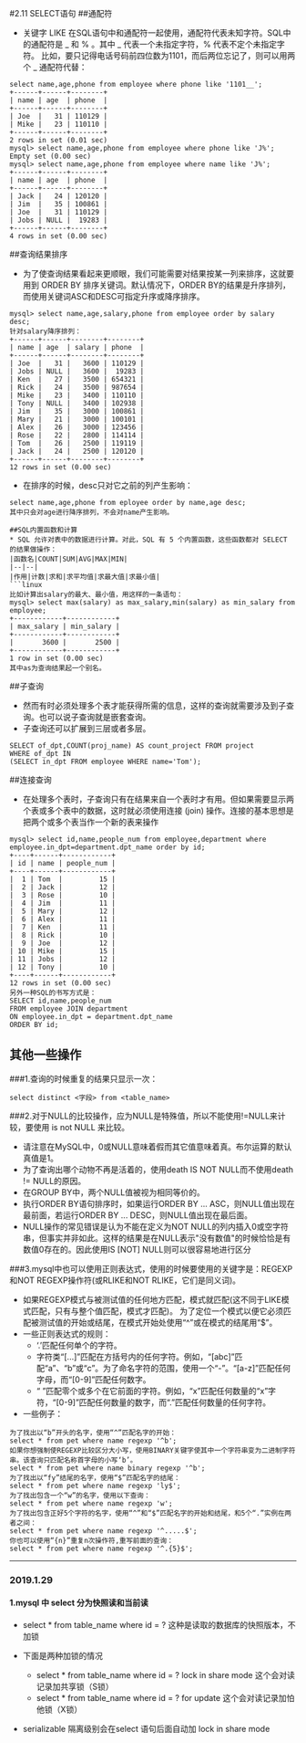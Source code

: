 #2.11 SELECT语句
##通配符
* 关键字 LIKE 在SQL语句中和通配符一起使用，通配符代表未知字符。SQL中的通配符是 \_ 和 % 。其中 _ 代表一个未指定字符，% 代表不定个未指定字符。
比如，要只记得电话号码前四位数为1101，而后两位忘记了，则可以用两个 _ 通配符代替：
```linux
select name,age,phone from employee where phone like '1101__';
+------+------+--------+
| name | age  | phone  |
+------+------+--------+
| Joe  |   31 | 110129 |
| Mike |   23 | 110110 |
+------+------+--------+
2 rows in set (0.01 sec)
mysql> select name,age,phone from employee where phone like 'J%';
Empty set (0.00 sec)
mysql> select name,age,phone from employee where name like 'J%';
+------+------+--------+
| name | age  | phone  |
+------+------+--------+
| Jack |   24 | 120120 |
| Jim  |   35 | 100861 |
| Joe  |   31 | 110129 |
| Jobs | NULL |  19283 |
+------+------+--------+
4 rows in set (0.00 sec)
```

##查询结果排序
* 为了使查询结果看起来更顺眼，我们可能需要对结果按某一列来排序，这就要用到 ORDER BY 排序关键词。默认情况下，ORDER BY的结果是升序排列，而使用关键词ASC和DESC可指定升序或降序排序。
```linux
mysql> select name,age,salary,phone from employee order by salary desc;
针对salary降序排列：
+------+------+--------+--------+
| name | age  | salary | phone  |
+------+------+--------+--------+
| Joe  |   31 |   3600 | 110129 |
| Jobs | NULL |   3600 |  19283 |
| Ken  |   27 |   3500 | 654321 |
| Rick |   24 |   3500 | 987654 |
| Mike |   23 |   3400 | 110110 |
| Tony | NULL |   3400 | 102938 |
| Jim  |   35 |   3000 | 100861 |
| Mary |   21 |   3000 | 100101 |
| Alex |   26 |   3000 | 123456 |
| Rose |   22 |   2800 | 114114 |
| Tom  |   26 |   2500 | 119119 |
| Jack |   24 |   2500 | 120120 |
+------+------+--------+--------+
12 rows in set (0.00 sec)
```
* 在排序的时候，desc只对它之前的列产生影响：
```linux
select name,age,phone from eployee order by name,age desc;
其中只会对age进行降序排列，不会对name产生影响。

##SQL内置函数和计算
* SQL 允许对表中的数据进行计算。对此，SQL 有 5 个内置函数，这些函数都对 SELECT 的结果做操作：
|函数名|COUNT|SUM|AVG|MAX|MIN|
|--|--|
|作用|计数|求和|求平均值|求最大值|求最小值|
```linux
比如计算出salary的最大、最小值，用这样的一条语句：
mysql> select max(salary) as max_salary,min(salary) as min_salary from employee;
+------------+------------+
| max_salary | min_salary |
+------------+------------+
|       3600 |       2500 |
+------------+------------+
1 row in set (0.00 sec)
其中as为查询结果起一个别名。
```

##子查询
* 然而有时必须处理多个表才能获得所需的信息，这样的查询就需要涉及到子查询。也可以说子查询就是嵌套查询。
* 子查询还可以扩展到三层或者多层。

```linux
SELECT of_dpt,COUNT(proj_name) AS count_project FROM project
WHERE of_dpt IN
(SELECT in_dpt FROM employee WHERE name='Tom');
```

##连接查询
* 在处理多个表时，子查询只有在结果来自一个表时才有用。但如果需要显示两个表或多个表中的数据，这时就必须使用连接 (join) 操作。连接的基本思想是把两个或多个表当作一个新的表来操作

```linux
mysql> select id,name,people_num from employee,department where employee.in_dpt=department.dpt_name order by id;
+----+------+------------+
| id | name | people_num |
+----+------+------------+
|  1 | Tom  |         15 |
|  2 | Jack |         12 |
|  3 | Rose |         10 |
|  4 | Jim  |         11 |
|  5 | Mary |         12 |
|  6 | Alex |         11 |
|  7 | Ken  |         11 |
|  8 | Rick |         10 |
|  9 | Joe  |         12 |
| 10 | Mike |         15 |
| 11 | Jobs |         12 |
| 12 | Tony |         10 |
+----+------+------------+
12 rows in set (0.00 sec)
另外一种SQL的书写方式是：
SELECT id,name,people_num
FROM employee JOIN department
ON employee.in_dpt = department.dpt_name
ORDER BY id;
```
## 其他一些操作
###1.查询的时候重复的结果只显示一次：
```linux
select distinct <字段> from <table_name>
```
###2.对于NULL的比较操作，应为NULL是特殊值，所以不能使用!=NULL来计较，要使用 is not NULL 来比较。
* 请注意在MySQL中，0或NULL意味着假而其它值意味着真。布尔运算的默认真值是1。
* 为了查询出哪个动物不再是活着的，使用death IS NOT NULL而不使用death != NULL的原因。
* 在GROUP BY中，两个NULL值被视为相同等价的。
* 执行ORDER BY语句排序时，如果运行ORDER BY ... ASC，则NULL值出现在最前面，若运行ORDER BY ... DESC，则NULL值出现在最后面。
* NULL操作的常见错误是认为不能在定义为NOT NULL的列内插入0或空字符串，但事实并非如此。这样的结果是在NULL表示"没有数值"的时候恰恰是有数值0存在的。因此使用IS [NOT] NULL则可以很容易地进行区分

###3.mysql中也可以使用正则表达式，使用的时候要使用的关键字是：REGEXP和NOT REGEXP操作符(或RLIKE和NOT RLIKE，它们是同义词)。
* 如果REGEXP模式与被测试值的任何地方匹配，模式就匹配(这不同于LIKE模式匹配，只有与整个值匹配，模式才匹配)。 为了定位一个模式以便它必须匹配被测试值的开始或结尾，在模式开始处使用“^”或在模式的结尾用“$”。
* 一些正则表达式的规则：
    * ‘.’匹配任何单个的字符。
    * 字符类“[...]”匹配在方括号内的任何字符。例如，“[abc]”匹配“a”、“b”或“c”。为了命名字符的范围，使用一个“-”。“[a-z]”匹配任何字母，而“[0-9]”匹配任何数字。
    * “ ”匹配零个或多个在它前面的字符。例如，“x”匹配任何数量的“x”字符，“[0-9]”匹配任何数量的数字，而“.”匹配任何数量的任何字符。
* 一些例子：
```linux
为了找出以“b”开头的名字，使用“^”匹配名字的开始：
select * from pet where name regexp '^b';
如果你想强制使REGEXP比较区分大小写，使用BINARY关键字使其中一个字符串变为二进制字符串。该查询只匹配名称首字母的小写‘b’。
select * from pet where name binary regexp '^b';
为了找出以“fy”结尾的名字，使用“$”匹配名字的结尾：
select * from pet where name regexp 'ly$';
为了找出包含一个“w”的名字，使用以下查询：
select * from pet where name regexp 'w';
为了找出包含正好5个字符的名字，使用“^”和“$”匹配名字的开始和结尾，和5个“.”实例在两者之间：
select * from pet where name regexp '^.....$';
你也可以使用“{n}”重复n次操作符,重写前面的查询：
select * from pet where name regexp '^.{5}$';
```


------------------------------------------------------------------
### 2019.1.29
#### 1.mysql 中 select 分为快照读和当前读
* select * from table_name where id = ? 这种是读取的数据库的快照版本，不加锁
* 下面是两种加锁的情况
    * select * from table_name where id = ? lock in share mode 这个会对读记录加共享锁（S锁）
    * select * from table_name where id = ? for update 这个会对读记录加怕他锁（X锁）

* serializable 隔离级别会在select 语句后面自动加 lock in share mode




